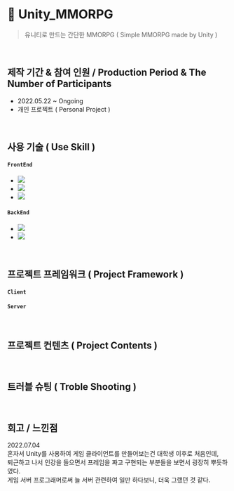 # :pushpin: Unity_MMORPG
> 유니티로 만드는 간단한 MMORPG ( Simple MMORPG made by Unity )

</br>

## 제작 기간 & 참여 인원 / Production Period & The Number of Participants
- 2022.05.22 ~ Ongoing
- 개인 프로젝트 ( Personal Project )

</br>

## 사용 기술 ( Use Skill )
#### `FrontEnd`    
- <img src="https://img.shields.io/badge/Unity:2021.3.4f1-E8E8E8?style=flat&logo=Unity&logoColor=black"/>    
- <img src="https://img.shields.io/badge/Visual Studio 2022-5C2D91?style=flat&logo=Visual Studio&logoColor=white"/>    
- <img src="https://img.shields.io/badge/C%23-00599C?style=flat&logo=Csharp&logoColor=white"/>

#### `BackEnd`   
- <img src="https://img.shields.io/badge/Visual Studio 2022-5C2D91?style=flat&logo=Visual Studio&logoColor=white"/>   
- <img src="https://img.shields.io/badge/C%23-00599C?style=flat&logo=Csharp&logoColor=white"/>

</br>

## 프로젝트 프레임워크 ( Project Framework )
#### `Client`   
#### `Server`   

</br>

## 프로젝트 컨텐츠 ( Project Contents )   


</br>

## 트러블 슈팅 ( Troble Shooting )

</br>

## 회고 / 느낀점   
2022.07.04   
혼자서 Unity를 사용하여 게임 클라이언트를 만들어보는건 대학생 이후로 처음인데,   
퇴근하고 나서 인강을 들으면서 프레임을 짜고 구현되는 부분들을 보면서 굉장히 뿌듯하였다.   
게임 서버 프로그래머로써 늘 서버 관련하여 일만 하다보니, 더욱 그랬던 것 같다.   
